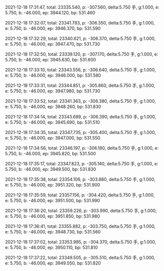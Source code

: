 2021-12-18 17:31:47, total: 23335.540, p: -307.560, delta:5.750 手, g:1.000, e: 5.750, b: -46.000, ep: 3944.120, bp: 531.460

2021-12-18 17:32:07, total: 23341.783, p: -306.350, delta:5.750 手, g:1.000, e: 5.750, b: -46.000, ep: 3946.370, bp: 531.590

2021-12-18 17:32:29, total: 23340.621, p: -306.370, delta:5.750 手, g:1.000, e: 5.750, b: -46.000, ep: 3947.470, bp: 531.730

2021-12-18 17:32:50, total: 23339.120, p: -307.170, delta:5.750 手, g:1.000, e: 5.750, b: -46.000, ep: 3945.630, bp: 531.600

2021-12-18 17:33:10, total: 23343.556, p: -306.640, delta:5.750 手, g:1.000, e: 5.750, b: -46.000, ep: 3946.000, bp: 531.580

2021-12-18 17:33:31, total: 23344.851, p: -305.860, delta:5.750 手, g:1.000, e: 5.750, b: -46.000, ep: 3947.980, bp: 531.730

2021-12-18 17:33:52, total: 23341.363, p: -306.380, delta:5.750 手, g:1.000, e: 5.750, b: -46.000, ep: 3948.260, bp: 531.830

2021-12-18 17:34:14, total: 23343.689, p: -306.390, delta:5.750 手, g:1.000, e: 5.750, b: -46.000, ep: 3945.690, bp: 531.510

2021-12-18 17:34:35, total: 23347.735, p: -305.400, delta:5.750 手, g:1.000, e: 5.750, b: -46.000, ep: 3947.000, bp: 531.550

2021-12-18 17:34:56, total: 23346.197, p: -306.180, delta:5.750 手, g:1.000, e: 5.750, b: -46.000, ep: 3945.820, bp: 531.500

2021-12-18 17:35:17, total: 23347.823, p: -305.140, delta:5.750 手, g:1.000, e: 5.750, b: -46.000, ep: 3949.500, bp: 531.830

2021-12-18 17:35:38, total: 23354.106, p: -303.880, delta:5.750 手, g:1.000, e: 5.750, b: -46.000, ep: 3951.320, bp: 531.900

2021-12-18 17:35:59, total: 23357.156, p: -304.420, delta:5.750 手, g:1.000, e: 5.750, b: -46.000, ep: 3951.500, bp: 531.990

2021-12-18 17:36:20, total: 23359.226, p: -303.990, delta:5.750 手, g:1.000, e: 5.750, b: -46.000, ep: 3951.850, bp: 531.980

2021-12-18 17:36:41, total: 23355.882, p: -303.750, delta:5.750 手, g:1.000, e: 5.750, b: -46.000, ep: 3948.730, bp: 531.560

2021-12-18 17:37:02, total: 23353.985, p: -304.370, delta:5.750 手, g:1.000, e: 5.750, b: -46.000, ep: 3950.110, bp: 531.810

2021-12-18 17:37:22, total: 23349.505, p: -305.510, delta:5.750 手, g:1.000, e: 5.750, b: -46.000, ep: 3949.050, bp: 531.820
